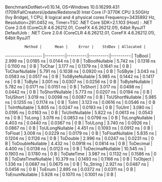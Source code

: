 
BenchmarkDotNet=v0.10.14, OS=Windows 10.0.16299.431 (1709/FallCreatorsUpdate/Redstone3)
Intel Core i7-3770K CPU 3.50GHz (Ivy Bridge), 1 CPU, 8 logical and 4 physical cores
Frequency=3435892 Hz, Resolution=291.0452 ns, Timer=TSC
.NET Core SDK=2.1.103
  [Host]     : .NET Core 2.0.6 (CoreCLR 4.6.26212.01, CoreFX 4.6.26212.01), 64bit RyuJIT
  DefaultJob : .NET Core 2.0.6 (CoreCLR 4.6.26212.01, CoreFX 4.6.26212.01), 64bit RyuJIT


             Method |      Mean |     Error |    StdDev | Allocated |
------------------- |----------:|----------:|----------:|----------:|
             ToBool |  2.999 ns | 0.0185 ns | 0.0144 ns |       0 B |
     ToBoolNullable |  5.742 ns | 0.1318 ns | 0.1100 ns |       0 B |
             ToChar |  3.177 ns | 0.1379 ns | 0.1641 ns |       0 B |
     ToCharNullable |  5.791 ns | 0.1038 ns | 0.0920 ns |       0 B |
            ToSByte |  3.043 ns | 0.0583 ns | 0.0517 ns |       0 B |
    ToSByteNullable |  5.985 ns | 0.1442 ns | 0.1417 ns |       0 B |
             ToByte |  3.001 ns | 0.0307 ns | 0.0256 ns |       0 B |
     ToByteNullable |  5.782 ns | 0.0171 ns | 0.0151 ns |       0 B |
            ToShort |  3.017 ns | 0.0498 ns | 0.0442 ns |       0 B |
    ToShortNullable |  5.773 ns | 0.0207 ns | 0.0194 ns |       0 B |
           ToUShort |  3.019 ns | 0.0098 ns | 0.0087 ns |       0 B |
   ToUShortNullable |  5.985 ns | 0.1255 ns | 0.1174 ns |       0 B |
              ToInt |  3.123 ns | 0.0616 ns | 0.0546 ns |       0 B |
      ToIntNullable |  5.805 ns | 0.0247 ns | 0.0193 ns |       0 B |
             ToUInt |  3.080 ns | 0.0195 ns | 0.0163 ns |       0 B |
     ToUIntNullable |  5.822 ns | 0.0613 ns | 0.0543 ns |       0 B |
             ToLong |  3.076 ns | 0.0853 ns | 0.0798 ns |       0 B |
     ToLongNullable |  4.403 ns | 0.0440 ns | 0.0367 ns |       0 B |
            ToULong |  3.740 ns | 0.0926 ns | 0.0867 ns |       0 B |
    ToULongNullable |  4.451 ns | 0.1093 ns | 0.0912 ns |       0 B |
            ToFloat |  3.008 ns | 0.0229 ns | 0.0179 ns |       0 B |
    ToFloatNullable |  5.835 ns | 0.1204 ns | 0.1126 ns |       0 B |
           ToDouble |  2.996 ns | 0.0247 ns | 0.0231 ns |       0 B |
   ToDoubleNullable |  4.432 ns | 0.0918 ns | 0.0814 ns |       0 B |
          ToDecimal |  4.400 ns | 0.0138 ns | 0.0123 ns |       0 B |
  ToDecimalNullable | 10.545 ns | 0.1903 ns | 0.1780 ns |       0 B |
         ToDateTime |  3.987 ns | 0.1132 ns | 0.1586 ns |       0 B |
 ToDateTimeNullable | 10.379 ns | 0.1493 ns | 0.1166 ns |       0 B |
           ToObject |  1.336 ns | 0.0687 ns | 0.0675 ns |       0 B |
          To_String |  2.921 ns | 0.0487 ns | 0.0456 ns |       0 B |
             ToEnum |  2.895 ns | 0.0372 ns | 0.0311 ns |       0 B |
     ToEnumNullable |  5.928 ns | 0.1070 ns | 0.1001 ns |       0 B |
